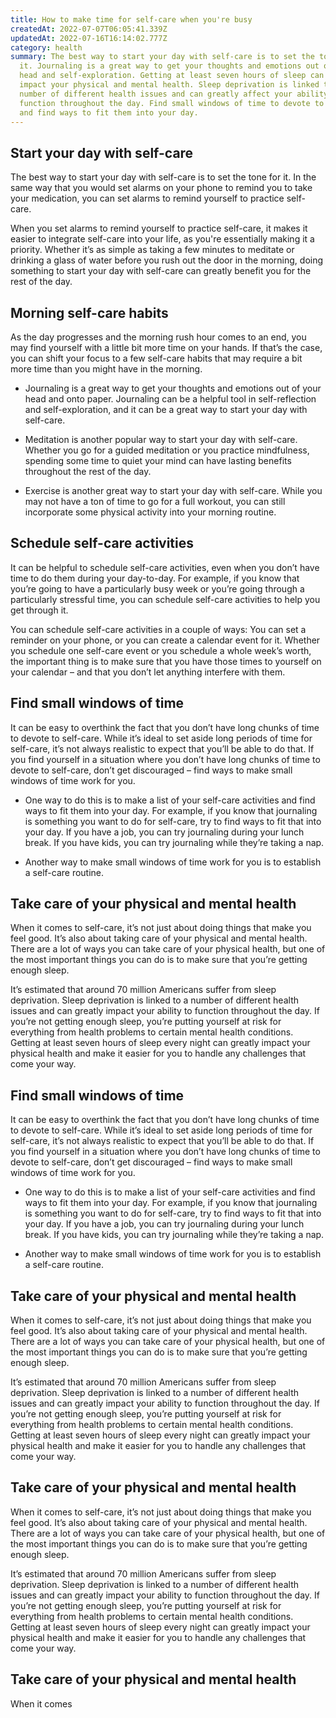 ```yaml
---
title: How to make time for self-care when you're busy
createdAt: 2022-07-07T06:05:41.339Z
updatedAt: 2022-07-16T16:14:02.777Z
category: health
summary: The best way to start your day with self-care is to set the tone for
  it. Journaling is a great way to get your thoughts and emotions out of your
  head and self-exploration. Getting at least seven hours of sleep can greatly
  impact your physical and mental health. Sleep deprivation is linked to a
  number of different health issues and can greatly affect your ability to
  function throughout the day. Find small windows of time to devote to self care
  and find ways to fit them into your day.
---
```


## Start your day with self-care

The best way to start your day with self-care is to set the tone for it. In the same way that you would set alarms on your phone to remind you to take your medication, you can set alarms to remind yourself to practice self-care.

When you set alarms to remind yourself to practice self-care, it makes it easier to integrate self-care into your life, as you're essentially making it a priority. Whether it’s as simple as taking a few minutes to meditate or drinking a glass of water before you rush out the door in the morning, doing something to start your day with self-care can greatly benefit you for the rest of the day.

## Morning self-care habits

As the day progresses and the morning rush hour comes to an end, you may find yourself with a little bit more time on your hands. If that’s the case, you can shift your focus to a few self-care habits that may require a bit more time than you might have in the morning.

- Journaling is a great way to get your thoughts and emotions out of your head and onto paper. Journaling can be a helpful tool in self-reflection and self-exploration, and it can be a great way to start your day with self-care.

- Meditation is another popular way to start your day with self-care. Whether you go for a guided meditation or you practice mindfulness, spending some time to quiet your mind can have lasting benefits throughout the rest of the day.

- Exercise is another great way to start your day with self-care. While you may not have a ton of time to go for a full workout, you can still incorporate some physical activity into your morning routine.

## Schedule self-care activities

It can be helpful to schedule self-care activities, even when you don’t have time to do them during your day-to-day. For example, if you know that you’re going to have a particularly busy week or you’re going through a particularly stressful time, you can schedule self-care activities to help you get through it.

You can schedule self-care activities in a couple of ways: You can set a reminder on your phone, or you can create a calendar event for it. Whether you schedule one self-care event or you schedule a whole week’s worth, the important thing is to make sure that you have those times to yourself on your calendar – and that you don’t let anything interfere with them.

## Find small windows of time

It can be easy to overthink the fact that you don’t have long chunks of time to devote to self-care. While it’s ideal to set aside long periods of time for self-care, it’s not always realistic to expect that you’ll be able to do that.
If you find yourself in a situation where you don’t have long chunks of time to devote to self-care, don’t get discouraged – find ways to make small windows of time work for you.

- One way to do this is to make a list of your self-care activities and find ways to fit them into your day. For example, if you know that journaling is something you want to do for self-care, try to find ways to fit that into your day. If you have a job, you can try journaling during your lunch break. If you have kids, you can try journaling while they’re taking a nap.

- Another way to make small windows of time work for you is to establish a self-care routine.

## Take care of your physical and mental health

When it comes to self-care, it’s not just about doing things that make you feel good. It’s also about taking care of your physical and mental health. 
There are a lot of ways you can take care of your physical health, but one of the most important things you can do is to make sure that you’re getting enough sleep.

It’s estimated that around 70 million Americans suffer from sleep deprivation. Sleep deprivation is linked to a number of different health issues and can greatly impact your ability to function throughout the day. If you’re not getting enough sleep, you’re putting yourself at risk for everything from health problems to certain mental health conditions. Getting at least seven hours of sleep every night can greatly impact your physical health and make it easier for you to handle any challenges that come your way.

## Find small windows of time

It can be easy to overthink the fact that you don’t have long chunks of time to devote to self-care. While it’s ideal to set aside long periods of time for self-care, it’s not always realistic to expect that you’ll be able to do that. If you find yourself in a situation where you don’t have long chunks of time to devote to self-care, don’t get discouraged – find ways to make small windows of time work for you.

- One way to do this is to make a list of your self-care activities and find ways to fit them into your day. For example, if you know that journaling is something you want to do for self-care, try to find ways to fit that into your day. If you have a job, you can try journaling during your lunch break. If you have kids, you can try journaling while they’re taking a nap.

- Another way to make small windows of time work for you is to establish a self-care routine.

## Take care of your physical and mental health

When it comes to self-care, it’s not just about doing things that make you feel good. It’s also about taking care of your physical and mental health. There are a lot of ways you can take care of your physical health, but one of the most important things you can do is to make sure that you’re getting enough sleep.

It’s estimated that around 70 million Americans suffer from sleep deprivation. Sleep deprivation is linked to a number of different health issues and can greatly impact your ability to function throughout the day. If you’re not getting enough sleep, you’re putting yourself at risk for everything from health problems to certain mental health conditions. Getting at least seven hours of sleep every night can greatly impact your physical health and make it easier for you to handle any challenges that come your way.

## Take care of your physical and mental health

When it comes to self-care, it’s not just about doing things that make you feel good. It’s also about taking care of your physical and mental health. There are a lot of ways you can take care of your physical health, but one of the most important things you can do is to make sure that you’re getting enough sleep.

It’s estimated that around 70 million Americans suffer from sleep deprivation. Sleep deprivation is linked to a number of different health issues and can greatly impact your ability to function throughout the day. If you’re not getting enough sleep, you’re putting yourself at risk for everything from health problems to certain mental health conditions. Getting at least seven hours of sleep every night can greatly impact your physical health and make it easier for you to handle any challenges that come your way.

## Take care of your physical and mental health

When it comes
